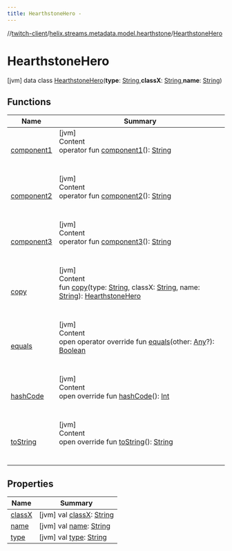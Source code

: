 ```yaml
---
title: HearthstoneHero -
---
```

//[twitch-client](../../index.md)/[helix.streams.metadata.model.hearthstone](../index.md)/[HearthstoneHero](index.md)



# HearthstoneHero  
 [jvm] data class [HearthstoneHero](index.md)(**type**: [String](https://kotlinlang.org/api/latest/jvm/stdlib/kotlin/-string/index.html),**classX**: [String](https://kotlinlang.org/api/latest/jvm/stdlib/kotlin/-string/index.html),**name**: [String](https://kotlinlang.org/api/latest/jvm/stdlib/kotlin/-string/index.html))   


## Functions  
  
|  Name|  Summary| 
|---|---|
| [component1](component1.md)| [jvm]  <br>Content  <br>operator fun [component1](component1.md)(): [String](https://kotlinlang.org/api/latest/jvm/stdlib/kotlin/-string/index.html)  <br><br><br>
| [component2](component2.md)| [jvm]  <br>Content  <br>operator fun [component2](component2.md)(): [String](https://kotlinlang.org/api/latest/jvm/stdlib/kotlin/-string/index.html)  <br><br><br>
| [component3](component3.md)| [jvm]  <br>Content  <br>operator fun [component3](component3.md)(): [String](https://kotlinlang.org/api/latest/jvm/stdlib/kotlin/-string/index.html)  <br><br><br>
| [copy](copy.md)| [jvm]  <br>Content  <br>fun [copy](copy.md)(type: [String](https://kotlinlang.org/api/latest/jvm/stdlib/kotlin/-string/index.html), classX: [String](https://kotlinlang.org/api/latest/jvm/stdlib/kotlin/-string/index.html), name: [String](https://kotlinlang.org/api/latest/jvm/stdlib/kotlin/-string/index.html)): [HearthstoneHero](index.md)  <br><br><br>
| [equals](https://kotlinlang.org/api/latest/jvm/stdlib/kotlin/-any/equals.html)| [jvm]  <br>Content  <br>open operator override fun [equals](https://kotlinlang.org/api/latest/jvm/stdlib/kotlin/-any/equals.html)(other: [Any](https://kotlinlang.org/api/latest/jvm/stdlib/kotlin/-any/index.html)?): [Boolean](https://kotlinlang.org/api/latest/jvm/stdlib/kotlin/-boolean/index.html)  <br><br><br>
| [hashCode](https://kotlinlang.org/api/latest/jvm/stdlib/kotlin/-any/hash-code.html)| [jvm]  <br>Content  <br>open override fun [hashCode](https://kotlinlang.org/api/latest/jvm/stdlib/kotlin/-any/hash-code.html)(): [Int](https://kotlinlang.org/api/latest/jvm/stdlib/kotlin/-int/index.html)  <br><br><br>
| [toString](https://kotlinlang.org/api/latest/jvm/stdlib/kotlin/-any/to-string.html)| [jvm]  <br>Content  <br>open override fun [toString](https://kotlinlang.org/api/latest/jvm/stdlib/kotlin/-any/to-string.html)(): [String](https://kotlinlang.org/api/latest/jvm/stdlib/kotlin/-string/index.html)  <br><br><br>


## Properties  
  
|  Name|  Summary| 
|---|---|
| [classX](index.md#helix.streams.metadata.model.hearthstone/HearthstoneHero/classX/#/PointingToDeclaration/)|  [jvm] val [classX](index.md#helix.streams.metadata.model.hearthstone/HearthstoneHero/classX/#/PointingToDeclaration/): [String](https://kotlinlang.org/api/latest/jvm/stdlib/kotlin/-string/index.html)   <br>
| [name](index.md#helix.streams.metadata.model.hearthstone/HearthstoneHero/name/#/PointingToDeclaration/)|  [jvm] val [name](index.md#helix.streams.metadata.model.hearthstone/HearthstoneHero/name/#/PointingToDeclaration/): [String](https://kotlinlang.org/api/latest/jvm/stdlib/kotlin/-string/index.html)   <br>
| [type](index.md#helix.streams.metadata.model.hearthstone/HearthstoneHero/type/#/PointingToDeclaration/)|  [jvm] val [type](index.md#helix.streams.metadata.model.hearthstone/HearthstoneHero/type/#/PointingToDeclaration/): [String](https://kotlinlang.org/api/latest/jvm/stdlib/kotlin/-string/index.html)   <br>

